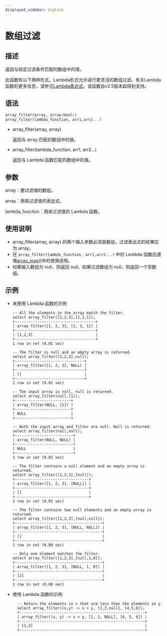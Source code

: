 ```yaml
---
displayed_sidebar: English
---
```


# 数组过滤

## 描述

返回与给定过滤条件匹配的数组中的值。

此函数有以下两种形式。Lambda形式允许进行更灵活的数组过滤。有关Lambda函数的更多信息，请参见[Lambda表达式](../Lambda_expression.md)。该函数自v2.5版本起得到支持。

## 语法

```Haskell
array_filter(array, array<bool>)
array_filter(lambda_function, arr1,arr2...)
```

- array_filter(array, array<bool>)

  返回与 array<bool> 匹配的数组中的值。

- array_filter(lambda_function, arr1, arr2...)

  返回与 Lambda 函数匹配的数组中的值。

## 参数

array：要过滤值的数组。

array<bool>：用来过滤值的表达式。

lambda_function：用来过滤值的 Lambda 函数。

## 使用说明

- array_filter(array, array<bool>) 的两个输入参数必须是数组，过滤表达式的结果应为 array<bool>。
- 在 `array_filter(lambda_function, arr1,arr2...)` 中的 Lambda 函数应遵循[array_map()](array_map.md)中的使用说明。
- 如果输入数组为 null，则返回 null。如果过滤数组为 null，则返回一个空数组。

## 示例

- 未使用 Lambda 函数的示例

  ```Plain
  -- All the elements in the array match the filter.
  select array_filter([1,2,3],[1,1,1]);
  +------------------------------------+
  | array_filter([1, 2, 3], [1, 1, 1]) |
  +------------------------------------+
  | [1,2,3]                            |
  +------------------------------------+
  1 row in set (0.01 sec)
  
  -- The filter is null and an empty array is returned.
  select array_filter([1,2,3],null);
  +-------------------------------+
  | array_filter([1, 2, 3], NULL) |
  +-------------------------------+
  | []                            |
  +-------------------------------+
  1 row in set (0.01 sec)
  
  -- The input array is null, null is returned.
  select array_filter(null,[1]);
  +-------------------------+
  | array_filter(NULL, [1]) |
  +-------------------------+
  | NULL                    |
  +-------------------------+
  
  -- Both the input array and filter are null. Null is returned.
  select array_filter(null,null);
  +--------------------------+
  | array_filter(NULL, NULL) |
  +--------------------------+
  | NULL                     |
  +--------------------------+
  1 row in set (0.01 sec)
  
  -- The filter contains a null element and an empty array is returned.
  select array_filter([1,2,3],[null]);
  +---------------------------------+
  | array_filter([1, 2, 3], [NULL]) |
  +---------------------------------+
  | []                              |
  +---------------------------------+
  1 row in set (0.01 sec)
  
  -- The filter contains two null elements and an empty array is returned.
  select array_filter([1,2,3],[null,null]);
  +---------------------------------------+
  | array_filter([1, 2, 3], [NULL, NULL]) |
  +---------------------------------------+
  | []                                    |
  +---------------------------------------+
  1 row in set (0.00 sec)
  
  -- Only one element matches the filter.
  select array_filter([1,2,3],[null,1,0]);
  +---------------------------------------+
  | array_filter([1, 2, 3], [NULL, 1, 0]) |
  +---------------------------------------+
  | [2]                                   |
  +---------------------------------------+
  1 row in set (0.00 sec)
  ```

- 使用 Lambda 函数的示例

  ```Plain
    -- Return the elements in x that are less than the elements in y.
    select array_filter((x,y) -> x < y, [1,2,null], [4,5,6]);
    +--------------------------------------------------------+
    | array_filter((x, y) -> x < y, [1, 2, NULL], [4, 5, 6]) |
    +--------------------------------------------------------+
    | [1,2]                                                  |
    +--------------------------------------------------------+
  ```
